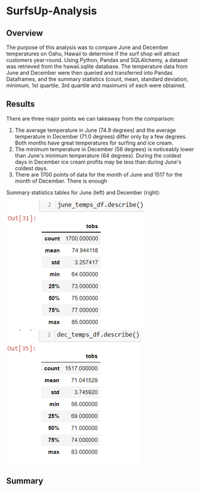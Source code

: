 # SurfsUp-Analysis

## Overview
The purpose of this analysis was to compare June and December temperatures on Oahu, Hawaii to determine if the surf shop will attract customers year-round. Using Python, Pandas and SQLAlchemy, a dataset was retrieved from the hawaii.sqlite database. The temperature data from June and December were then queried and transferred into Pandas Dataframes, and the summary statistics (count, mean, standard deviation, minimum, 1st quartile, 3rd quartile and maximum) of each were obtained. 

## Results
There are three major points we can takeaway from the comparison:
1. The average temperature in June (74.9 degrees) and the average temperature in December (71.0 degrees) differ only by a few degrees. Both months have great temperatures for surfing and ice cream.
2. The minimum temperature in December (56 degrees) is noticeably lower than June's minimum temperature (64 degrees). During the coldest days in December ice cream profits may be less than during June's coldest days.
3. There are 1700 points of data for the month of June and 1517 for the month of December. There is enough 

Summary statistics tables for June (left) and December (right):

![june_temps](https://github.com/mayamtims/SurfsUp-Analysis/blob/main/Resources/june_temps.png)
![dec_temps](https://github.com/mayamtims/SurfsUp-Analysis/blob/main/Resources/dec_temps.png)

## Summary